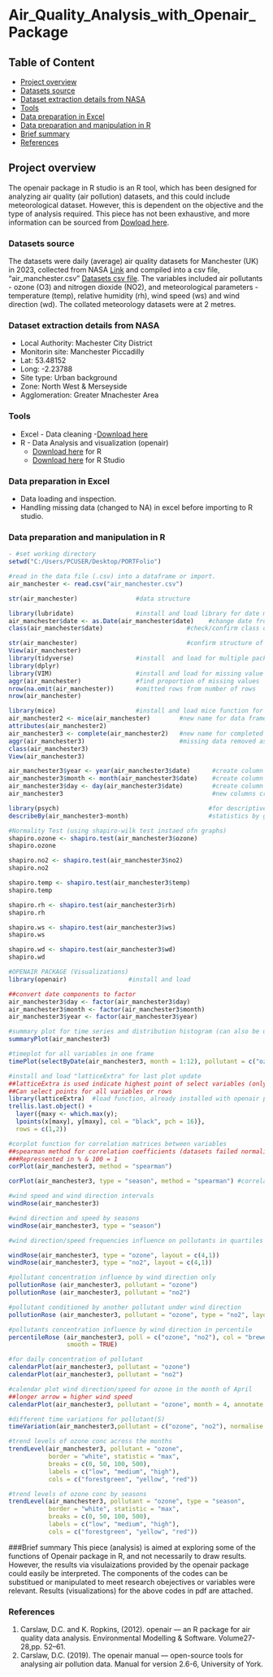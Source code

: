 # Air_Quality_Analysis_with_Openair_Package

## Table of Content
- [Project overview](project-overview)
- [Datasets source](datasets-source)
- [Dataset extraction details from NASA](dataset-extraction-details-from-nasa)
- [Tools](tools)
- [Data preparation in Excel](data-preparation-in-excel)
- [Data preparation and manipulation in R](data-preparation-and-manipulation-in-r)
- [Brief summary](brief-summary)
- [References](references)
  
## Project overview
The openair package in R studio is an R tool, which has been designed for analyzing air quality (air pollution) datasets, and this could include meteorological dataset. However, this is dependent on the objective and the type of analysis required. This piece has not been exhaustive, and more information can be sourced from [Dowload here](https://davidcarslaw.com/files/openairmanual.pdf).

### Datasets source
The datasets were daily (average) air quality datasets for Manchester (UK) in 2023, collected from NASA [Link](https://power.larc.nasa.gov/data-access-viewer) and compiled into a csv file, “air_manchester.csv” [Datasets csv file](https://power.larc.nasa.gov/api/temporal/daily/point?parameters=T2M,RH2M,PRECTOTCORR,WS10M,WD10M&community=RE&longitude=-2.2379&latitude=53.4815&start=20230101&end=20231231&format=CSV). The variables included air pollutants - ozone (O3) and nitrogen dioxide (NO2), and meteorological parameters - temperature (temp), relative humidity (rh), wind speed (ws) and wind direction (wd). The collated meteorology datasets were at 2 metres.

### Dataset extraction details from NASA
- Local Authority: Machester City District
- Monitorin site: Manchester Piccadilly
- Lat: 53.48152
- Long: -2.23788
- Site type: Urban background
- Zone: North West & Merseyside
- Agglomeration: Greater Mnachester Area

### Tools
- Excel - Data cleaning
    -[Download here](https://microsoft.com)
- R - Data Analysis and visualization (openair)
    - [Download here](https://cran.r-project.org) for R
    - [Download here](https://rstudio-desktop.en.softonic.com/) for R Studio

### Data preparation in Excel
- Data loading and inspection.
- Handling missing data (changed to NA) in excel before importing to R studio.

### Data preparation and manipulation in R
```R
- #set working directory
setwd("C:/Users/PCUSER/Desktop/PORTFolio")

#read in the data file (.csv) into a dataframe or import.
air_manchester <- read.csv("air_manchester.csv")

str(air_manchester)                #data structure

library(lubridate)                 #install and load library for date manipulation
air_manchester$date <- as.Date(air_manchester$date)    #change date from character to date format
class(air_manchester$date)                       #check/confirm class of date changed

str(air_manchester)                              #confirm structure of updated ddataframe
View(air_manchester)
library(tidyverse)                 #install  and load for multiple packages for data manipulation
library(dplyr)
library(VIM)                       #install and load for missing value imputation visualization
aggr(air_manchester)               #find proportion of missing values
nrow(na.omit(air_manchester))      #omitted rows from number of rows
nrow(air_manchester)

library(mice)                      #install and load mice function for missing values imputation
air_manchester2 <- mice(air_manchester)        #new name for data frame
attributes(air_manchester2)
air_manchester3 <- complete(air_manchester2)   #new name for completed imputation
aggr(air_manchester3)                          #missing data removed as displayed
class(air_manchester3)
View(air_manchester3)

air_manchester3$year <- year(air_manchester3$date)      #create column for year
air_manchester3$month <- month(air_manchester3$date)    #create column for month
air_manchester3$day <- day(air_manchester3$date)        #create column for day
air_manchester3                                         #new columns created

library(psych)                                         #for descriptive analysis
describeBy(air_manchester3~month)                      #statistics by group or month 

#Normality Test (using shapiro-wilk test instaed ofn graphs) 
shapiro.ozone <- shapiro.test(air_manchester3$ozone)
shapiro.ozone

shapiro.no2 <- shapiro.test(air_manchester3$no2)
shapiro.no2

shapiro.temp <- shapiro.test(air_manchester3$temp)
shapiro.temp

shapiro.rh <- shapiro.test(air_manchester3$rh)
shapiro.rh

shapiro.ws <- shapiro.test(air_manchester3$ws)
shapiro.ws

shapiro.wd <- shapiro.test(air_manchester3$wd)
shapiro.wd

#OPENAIR PACKAGE (Visualizations)
library(openair)                 #install and load

##convert date components to factor
air_manchester3$day <- factor(air_manchester3$day)
air_manchester3$month <- factor(air_manchester3$month) 
air_manchester3$year <- factor(air_manchester3$year)

#summary plot for time series and distribution histogram (can also be used to determine normality)
summaryPlot(air_manchester3)

#timeplot for all variables in one frame
timePlot(selectByDate(air_manchester3, month = 1:12), pollutant = c("ozone", "no2", "temp", "rh", "ws", "wd"), y.relation = "free") 

#install and load "latticeExtra" for last plot update
##latticeExtra is used indicate highest point of select variables (only air pollutants which are row 1 & 2 selected).
##Can select points for all variables or rows
library(latticeExtra)  #load function, already installed with openair package
trellis.last.object() +
  layer({maxy <- which.max(y);
  lpoints(x[maxy], y[maxy], col = "black", pch = 16)},
  rows = c(1,2))

#corplot function for correlation matrices between variables
##spearman method for correlation coefficients (datasets failed normality test)
###Repressented in % & 100 = 1
corPlot(air_manchester3, method = "spearman")

corPlot(air_manchester3, type = "season", method = "spearman") #correlation by season

#wind speed and wind direction intervals
windRose(air_manchester3) 

#wind direction and speed by seasons
windRose(air_manchester3, type = "season") 

#wind direction/speed frequencies influence on pollutants in quartiles

windRose(air_manchester3, type = "ozone", layout = c(4,1)) 
windRose(air_manchester3, type = "no2", layout = c(4,1))

#pollutant concentration influence by wind direction only
pollutionRose (air_manchester3, pollutant = "ozone")
pollutionRose (air_manchester3, pollutant = "no2")

#pollutant conditioned by another pollutant under wind direction
pollutionRose (air_manchester3, pollutant = "ozone", type = "no2", layout = c(4,1))

#pollutants concentration influence by wind direction in percentile
percentileRose (air_manchester3, poll = c("ozone", "no2"), col = "brewer1", key.position = "right",
                smooth = TRUE)

#for daily concentration of pollutant
calendarPlot(air_manchester3, pollutant = "ozone")
calendarPlot(air_manchester3, pollutant = "no2")

#calendar plot wind direction/speed for ozone in the month of April
##longer arrow = higher wind speed
calendarPlot(air_manchester3, pollutant = "ozone", month = 4, annotate = "ws")

#different time variations for pollutant(S)
timeVariation(air_manchester3,pollutant = c("ozone", "no2"), normalise = TRUE)

#trend levels of ozone conc across the months
trendLevel(air_manchester3, pollutant = "ozone",
           border = "white", statistic = "max",
           breaks = c(0, 50, 100, 500),
           labels = c("low", "medium", "high"),
           cols = c("forestgreen", "yellow", "red"))

#trend levels of ozone conc by seasons
trendLevel(air_manchester3, pollutant = "ozone", type = "season",
           border = "white", statistic = "max",
           breaks = c(0, 50, 100, 500),
           labels = c("low", "medium", "high"),
           cols = c("forestgreen", "yellow", "red"))
```
###Brief summary
This piece (analysis) is aimed at exploring some of the functions of Openair package in R, and not necessarily to draw results. 
However, the results via visulaizations provided by the openair package could easily be interpreted. 
The components of the codes can be substitued or manipulated to meet research obejectives or variables were relevant.
Results (visualizations) for the above codes in pdf are attached.

### References
1. Carslaw, D.C. and K. Ropkins, (2012). openair — an R package for air quality data analysis. Environmental Modelling & Software. Volume27-28,pp.
52–61.
2. Carslaw, D.C. (2019). The openair manual — open-source tools for
analysing air pollution data. Manual for version 2.6-6, University of York.

